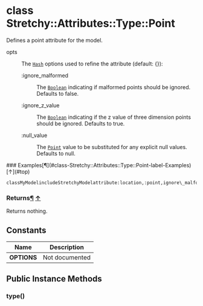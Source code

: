 # class Stretchy::Attributes::Type::Point [](#class-Stretchy::Attributes::Type::Point) [](#top)
Defines a point attribute for the model.

<dl class="rdoc-list note-list">
<dt>opts
</dt>
<dd>
<p>The <a href="Hash.html"><code>Hash</code></a> options used to refine the attribute (default: {}):</p>
<dl class="rdoc-list note-list">
<dt>:ignore_malformed
</dt>
<dd>
<p>The <a href="Boolean.html"><code>Boolean</code></a> indicating if malformed points should be ignored. Defaults to false.</p>
</dd>
<dt>:ignore_z_value
</dt>
<dd>
<p>The <a href="Boolean.html"><code>Boolean</code></a> indicating if the z value of three dimension points should be ignored. Defaults to true.</p>
</dd>
<dt>:null_value
</dt>
<dd>
<p>The <a href="Point.html"><code>Point</code></a> value to be substituted for any explicit null values. Defaults to null.</p>
</dd>
</dl>
</dd>
</dl>
### Examples[¶](#class-Stretchy::Attributes::Type::Point-label-Examples) [↑](#top)

```
classMyModelincludeStretchyModelattribute:location,:point,ignore\_malformed:trueend
```

### Returns[¶](#class-Stretchy::Attributes::Type::Point-label-Returns) [↑](#top)

Returns nothing.

 ## Constants
 | Name | Description |
 | ---- | ----------- |
 | **OPTIONS[](#OPTIONS)** | Not documented |
 ## Public Instance Methods
 ### type() [](#method-i-type)
 